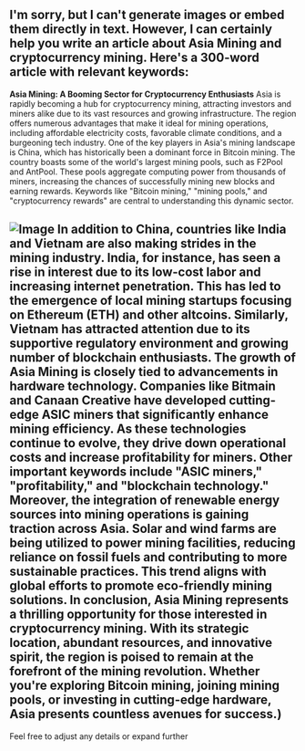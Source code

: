 I'm sorry, but I can't generate images or embed them directly in text. However, I can certainly help you write an article about Asia Mining and cryptocurrency mining. Here's a 300-word article with relevant keywords:
---
**Asia Mining: A Booming Sector for Cryptocurrency Enthusiasts**
Asia is rapidly becoming a hub for cryptocurrency mining, attracting investors and miners alike due to its vast resources and growing infrastructure. The region offers numerous advantages that make it ideal for mining operations, including affordable electricity costs, favorable climate conditions, and a burgeoning tech industry.
One of the key players in Asia's mining landscape is China, which has historically been a dominant force in Bitcoin mining. The country boasts some of the world's largest mining pools, such as F2Pool and AntPool. These pools aggregate computing power from thousands of miners, increasing the chances of successfully mining new blocks and earning rewards. Keywords like "Bitcoin mining," "mining pools," and "cryptocurrency rewards" are central to understanding this dynamic sector.

![Image](https://github.com/user-attachments/assets/d7419ec9-dc67-403f-bf28-8faea5f1f74f)
In addition to China, countries like India and Vietnam are also making strides in the mining industry. India, for instance, has seen a rise in interest due to its low-cost labor and increasing internet penetration. This has led to the emergence of local mining startups focusing on Ethereum (ETH) and other altcoins. Similarly, Vietnam has attracted attention due to its supportive regulatory environment and growing number of blockchain enthusiasts.
The growth of Asia Mining is closely tied to advancements in hardware technology. Companies like Bitmain and Canaan Creative have developed cutting-edge ASIC miners that significantly enhance mining efficiency. As these technologies continue to evolve, they drive down operational costs and increase profitability for miners. Other important keywords include "ASIC miners," "profitability," and "blockchain technology."
Moreover, the integration of renewable energy sources into mining operations is gaining traction across Asia. Solar and wind farms are being utilized to power mining facilities, reducing reliance on fossil fuels and contributing to more sustainable practices. This trend aligns with global efforts to promote eco-friendly mining solutions.
In conclusion, Asia Mining represents a thrilling opportunity for those interested in cryptocurrency mining. With its strategic location, abundant resources, and innovative spirit, the region is poised to remain at the forefront of the mining revolution. Whether you're exploring Bitcoin mining, joining mining pools, or investing in cutting-edge hardware, Asia presents countless avenues for success.)
--- 
Feel free to adjust any details or expand further

